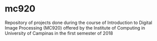 # mc920
Repository of projects done during the course of Introduction to Digital Image Processing (MC920) offered by the Institute of Computing in University of Campinas in the first semester of 2018
